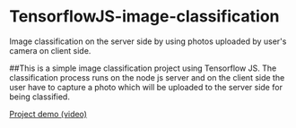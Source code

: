 # TensorflowJS-image-classification
Image classification on the server side by using photos uploaded by user's camera on client side.

##This is a simple image classification project using Tensorflow JS. The classification process runs on the node js server and on the client side the user have to capture a photo which will be uploaded to the server side for being classified.

[Project demo (video)](https://www.instagram.com/p/ByLapS7AUU3/)
